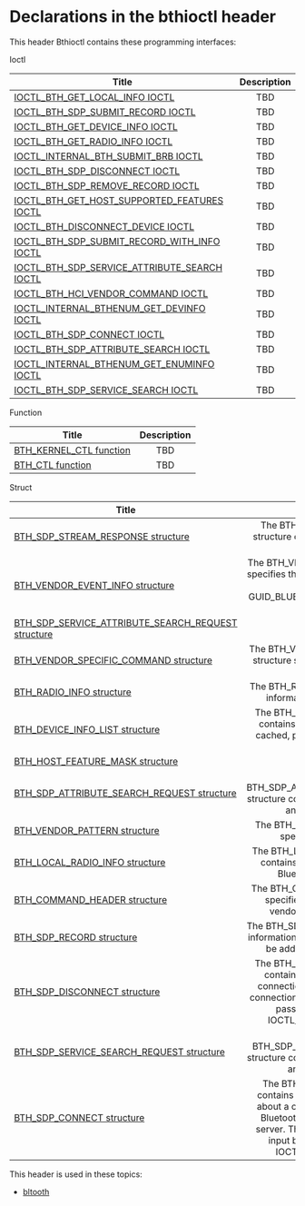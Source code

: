 # Declarations in the bthioctl header
This header Bthioctl contains these programming interfaces:

Ioctl

| Title        | Description    |
| ------------- |:-------------:|
| [IOCTL_BTH_GET_LOCAL_INFO IOCTL](ni-bthioctl-ioctl-bth-get-local-info.md) | TBD |
| [IOCTL_BTH_SDP_SUBMIT_RECORD IOCTL](ni-bthioctl-ioctl-bth-sdp-submit-record.md) | TBD |
| [IOCTL_BTH_GET_DEVICE_INFO IOCTL](ni-bthioctl-ioctl-bth-get-device-info.md) | TBD |
| [IOCTL_BTH_GET_RADIO_INFO IOCTL](ni-bthioctl-ioctl-bth-get-radio-info.md) | TBD |
| [IOCTL_INTERNAL_BTH_SUBMIT_BRB IOCTL](ni-bthioctl-ioctl-internal-bth-submit-brb.md) | TBD |
| [IOCTL_BTH_SDP_DISCONNECT IOCTL](ni-bthioctl-ioctl-bth-sdp-disconnect.md) | TBD |
| [IOCTL_BTH_SDP_REMOVE_RECORD IOCTL](ni-bthioctl-ioctl-bth-sdp-remove-record.md) | TBD |
| [IOCTL_BTH_GET_HOST_SUPPORTED_FEATURES IOCTL](ni-bthioctl-ioctl-bth-get-host-supported-features.md) | TBD |
| [IOCTL_BTH_DISCONNECT_DEVICE IOCTL](ni-bthioctl-ioctl-bth-disconnect-device.md) | TBD |
| [IOCTL_BTH_SDP_SUBMIT_RECORD_WITH_INFO IOCTL](ni-bthioctl-ioctl-bth-sdp-submit-record-with-info.md) | TBD |
| [IOCTL_BTH_SDP_SERVICE_ATTRIBUTE_SEARCH IOCTL](ni-bthioctl-ioctl-bth-sdp-service-attribute-search.md) | TBD |
| [IOCTL_BTH_HCI_VENDOR_COMMAND IOCTL](ni-bthioctl-ioctl-bth-hci-vendor-command.md) | TBD |
| [IOCTL_INTERNAL_BTHENUM_GET_DEVINFO IOCTL](ni-bthioctl-ioctl-internal-bthenum-get-devinfo.md) | TBD |
| [IOCTL_BTH_SDP_CONNECT IOCTL](ni-bthioctl-ioctl-bth-sdp-connect.md) | TBD |
| [IOCTL_BTH_SDP_ATTRIBUTE_SEARCH IOCTL](ni-bthioctl-ioctl-bth-sdp-attribute-search.md) | TBD |
| [IOCTL_INTERNAL_BTHENUM_GET_ENUMINFO IOCTL](ni-bthioctl-ioctl-internal-bthenum-get-enuminfo.md) | TBD |
| [IOCTL_BTH_SDP_SERVICE_SEARCH IOCTL](ni-bthioctl-ioctl-bth-sdp-service-search.md) | TBD |
Function

| Title        | Description    |
| ------------- |:-------------:|
| [BTH_KERNEL_CTL function](nf-bthioctl-bth-kernel-ctl.md) | TBD |
| [BTH_CTL function](nf-bthioctl-bth-ctl.md) | TBD |
Struct

| Title        | Description    |
| ------------- |:-------------:|
| [BTH_SDP_STREAM_RESPONSE structure](ns-bthioctl--bth-sdp-stream-response.md) | The BTH_SDP_STREAM_RESPONSE structure contains information about an SDP record. |
| [BTH_VENDOR_EVENT_INFO structure](ns-bthioctl--bth-vendor-event-info.md) | The BTH_VENDOR_EVENT_INFO structure specifies the buffer that is associated with the GUID_BLUETOOTH_HCI_VENDOR_EVENT GUID. |
| [BTH_SDP_SERVICE_ATTRIBUTE_SEARCH_REQUEST structure](ns-bthioctl--bth-sdp-service-attribute-search-request.md) | TBD |
| [BTH_VENDOR_SPECIFIC_COMMAND structure](ns-bthioctl--bth-vendor-specific-command.md) | The BTH_VENDOR_SPECIFIC_COMMAND structure specifies a Bluetooth vendor-specific command. |
| [BTH_RADIO_INFO structure](ns-bthioctl--bth-radio-info.md) | The BTH_RADIO_INFO structure contains information about a remote radio. |
| [BTH_DEVICE_INFO_LIST structure](ns-bthioctl--bth-device-info-list.md) | The BTH_DEVICE_INFO_LIST structure contains output information about all cached, previously discovered remote devices. |
| [BTH_HOST_FEATURE_MASK structure](ns-bthioctl--bth-host-feature-mask.md) | TBD |
| [BTH_SDP_ATTRIBUTE_SEARCH_REQUEST structure](ns-bthioctl--bth-sdp-attribute-search-request.md) | The BTH_SDP_ATTRIBUTE_SEARCH_REQUEST structure contains information pertinent to an SDP attribute search. |
| [BTH_VENDOR_PATTERN structure](ns-bthioctl--bth-vendor-pattern.md) | The BTH_VENDOR_PATTERN structure specifies a vendor pattern. |
| [BTH_LOCAL_RADIO_INFO structure](ns-bthioctl--bth-local-radio-info.md) | The BTH_LOCAL_RADIO_INFO structure contains information about the local Bluetooth system and radio. |
| [BTH_COMMAND_HEADER structure](ns-bthioctl--bth-command-header.md) | The BTH_COMMAND_HEADER structure specifies header information for a vendor-specific HCI command. |
| [BTH_SDP_RECORD structure](ns-bthioctl--bth-sdp-record.md) | The BTH_SDP_RECORD structure contains information about an SDP record that is to be added to the local SDP server. |
| [BTH_SDP_DISCONNECT structure](ns-bthioctl--bth-sdp-disconnect.md) | The BTH_SDP_DISCONNECT structure contains input information about a connection handle to the remote SDP connection to terminate. This structure is passed as the input buffer of IOCTL_BTH_SDP_DISCONNECT. |
| [BTH_SDP_SERVICE_SEARCH_REQUEST structure](ns-bthioctl--bth-sdp-service-search-request.md) | The BTH_SDP_SERVICE_SEARCH_REQUEST structure contains information pertinent to an SDP service search. |
| [BTH_SDP_CONNECT structure](ns-bthioctl--bth-sdp-connect.md) | The BTH_SDP_CONNECT structure contains input and output information about a connection between the local Bluetooth system and a remote SDP server. This structure is passed as the input buffer and output buffer of IOCTL_BTH_SDP_CONNECT. |

This header is used in these topics:

- [bltooth](..content/_bltooth)
